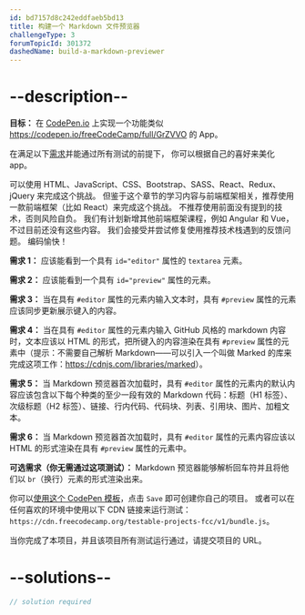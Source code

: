 ```yaml
---
id: bd7157d8c242eddfaeb5bd13
title: 构建一个 Markdown 文件预览器
challengeType: 3
forumTopicId: 301372
dashedName: build-a-markdown-previewer
---
```


# --description--

**目标：** 在 [CodePen.io](https://codepen.io) 上实现一个功能类似 <https://codepen.io/freeCodeCamp/full/GrZVVO> 的 App。

在满足以下[需求](https://en.wikipedia.org/wiki/User_story)并能通过所有测试的前提下， 你可以根据自己的喜好来美化 app。

可以使用 HTML、JavaScript、CSS、Bootstrap、SASS、React、Redux、jQuery 来完成这个挑战。 但鉴于这个章节的学习内容与前端框架相关，推荐使用一款前端框架（比如 React）来完成这个挑战。 不推荐使用前面没有提到的技术，否则风险自负。 我们有计划新增其他前端框架课程，例如 Angular 和 Vue，不过目前还没有这些内容。 我们会接受并尝试修复使用推荐技术栈遇到的反馈问题。 编码愉快！

**需求 1：** 应该能看到一个具有 `id="editor"` 属性的 `textarea` 元素。

**需求 2：** 应该能看到一个具有 `id="preview"` 属性的元素。

**需求 3：** 当在具有 `#editor` 属性的元素内输入文本时，具有 `#preview` 属性的元素应该同步更新展示键入的内容。

**需求 4：** 当在具有 `#editor` 属性的元素内输入 GitHub 风格的 markdown 内容时，文本应该以 HTML 的形式，把所键入的内容渲染在具有 `#preview` 属性的元素中（提示：不需要自己解析 Markdown——可以引入一个叫做 Marked 的库来完成这项工作：<https://cdnjs.com/libraries/marked>）。

**需求 5：** 当 Markdown 预览器首次加载时，具有 `#editor` 属性的元素内的默认内容应该包含以下每个种类的至少一段有效的 Markdown 代码：标题（H1 标签）、次级标题（H2 标签）、链接、行内代码、代码块、列表、引用块、图片、加粗文本。

**需求 6：** 当 Markdown 预览器首次加载时，具有 `#editor` 属性的元素内容应该以 HTML 的形式渲染在具有 `#preview` 属性的元素中。

**可选需求（你无需通过这项测试）：** Markdown 预览器能够解析回车符并且将他们以 `br`（换行）元素的形式渲染出来。

你可以<a href='https://codepen.io/pen?template=MJjpwO' target='_blank' rel='nofollow'>使用这个 CodePen 模板</a>，点击 `Save` 即可创建你自己的项目。 或者可以在任何喜欢的环境中使用以下 CDN 链接来运行测试：`https://cdn.freecodecamp.org/testable-projects-fcc/v1/bundle.js`。

当你完成了本项目，并且该项目所有测试运行通过，请提交项目的 URL。

# --solutions--

```js
// solution required
```
